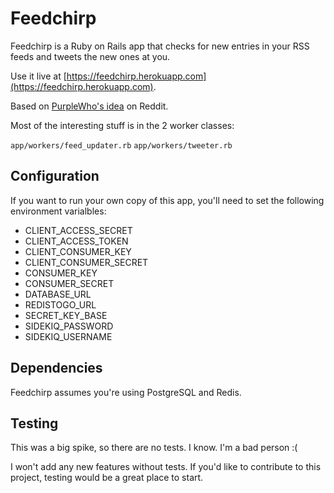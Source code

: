 # Feedchirp

Feedchirp is a Ruby on Rails app that checks for new entries in your RSS feeds
and tweets the new ones at you.

Use it live at [https://feedchirp.herokuapp.com](https://feedchirp.herokuapp.com).

Based on [PurpleWho's idea](http://www.reddit.com/r/SomebodyMakeThis/comments/1vv80z/a_twitter_rss_reader/) on Reddit.

Most of the interesting stuff is in the 2 worker classes:

`app/workers/feed_updater.rb`
`app/workers/tweeter.rb`

## Configuration

If you want to run your own copy of this app, you'll need to set the following environment varialbles:

* CLIENT_ACCESS_SECRET
* CLIENT_ACCESS_TOKEN
* CLIENT_CONSUMER_KEY
* CLIENT_CONSUMER_SECRET
* CONSUMER_KEY
* CONSUMER_SECRET
* DATABASE_URL
* REDISTOGO_URL
* SECRET_KEY_BASE
* SIDEKIQ_PASSWORD
* SIDEKIQ_USERNAME

## Dependencies

Feedchirp assumes you're using PostgreSQL and Redis.

## Testing

This was a big spike, so there are no tests. I know. I'm a bad person :(

I won't add any new features without tests. If you'd like to contribute to this project, testing would be a great place to start.
